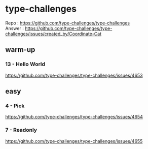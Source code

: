 # type-challenges
Repo : https://github.com/type-challenges/type-challenges  
Answer : https://github.com/type-challenges/type-challenges/issues/created_by/Coordinate-Cat

## warm-up
### 13 - Hello World
https://github.com/type-challenges/type-challenges/issues/4653

## easy
### 4 - Pick
https://github.com/type-challenges/type-challenges/issues/4654

### 7 - Readonly
https://github.com/type-challenges/type-challenges/issues/4655
